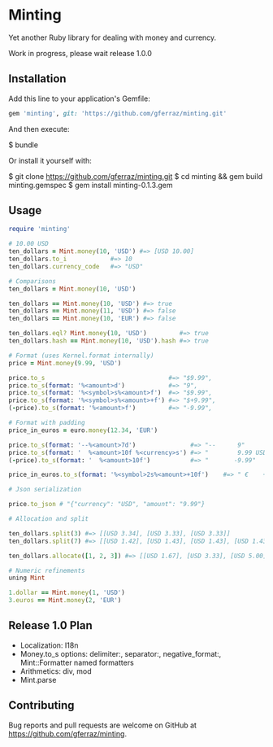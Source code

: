 # Minting

Yet another Ruby library for dealing with money and currency.

Work in progress, please wait release 1.0.0

## Installation

Add this line to your application's Gemfile:

```ruby
gem 'minting', git: 'https://github.com/gferraz/minting.git'
```

And then execute:

$ bundle

Or install it yourself with:

$ git clone https://github.com/gferraz/minting.git
$ cd minting && gem build minting.gemspec
$ gem install minting-0.1.3.gem

## Usage

```ruby
require 'minting'

# 10.00 USD
ten_dollars = Mint.money(10, 'USD') #=> [USD 10.00]
ten_dollars.to_i            #=> 10
ten_dollars.currency_code   #=> "USD"

# Comparisons
ten_dollars = Mint.money(10, 'USD')

ten_dollars == Mint.money(10, 'USD') #=> true
ten_dollars == Mint.money(11, 'USD') #=> false
ten_dollars == Mint.money(10, 'EUR') #=> false

ten_dollars.eql? Mint.money(10, 'USD')         #=> true
ten_dollars.hash == Mint.money(10, 'USD').hash #=> true

# Format (uses Kernel.format internally)
price = Mint.money(9.99, 'USD')

price.to_s                                  #=> "$9.99",
price.to_s(format: '%<amount>d')            #=> "9",
price.to_s(format: '%<symbol>s%<amount>f')  #=> "$9.99",
price.to_s(format: '%<symbol>s%<amount>+f') #=> "$+9.99",
(-price).to_s(format: '%<amount>f')         #=> "-9.99",

# Format with padding
price_in_euros = euro.money(12.34, 'EUR')

price.to_s(format: '--%<amount>7d')               #=> "--      9"
price.to_s(format: '  %<amount>10f %<currency>s') #=> "        9.99 USD"
(-price).to_s(format: '  %<amount>10f')           #=> "       -9.99"

price_in_euros.to_s(format: '%<symbol>2s%<amount>+10f')    #=> " €    +12.34"

# Json serialization

price.to_json # "{"currency": "USD", "amount": "9.99"}

# Allocation and split

ten_dollars.split(3) #=> [[USD 3.34], [USD 3.33], [USD 3.33]]
ten_dollars.split(7) #=> [[USD 1.42], [USD 1.43], [USD 1.43], [USD 1.43], [USD 1.43], [USD 1.43], [USD 1.43]]

ten_dollars.allocate([1, 2, 3]) #=> [[USD 1.67], [USD 3.33], [USD 5.00]]

# Numeric refinements
uning Mint

1.dollar == Mint.money(1, 'USD')
3.euros == Mint.money(2, 'EUR')
```

## Release 1.0 Plan

- Localization: I18n
- Money.to_s options: delimiter:, separator:, negative_format:, Mint::Formatter named formatters
- Arithmetics: div, mod
- Mint.parse

## Contributing

Bug reports and pull requests are welcome on GitHub at https://github.com/gferraz/minting.
